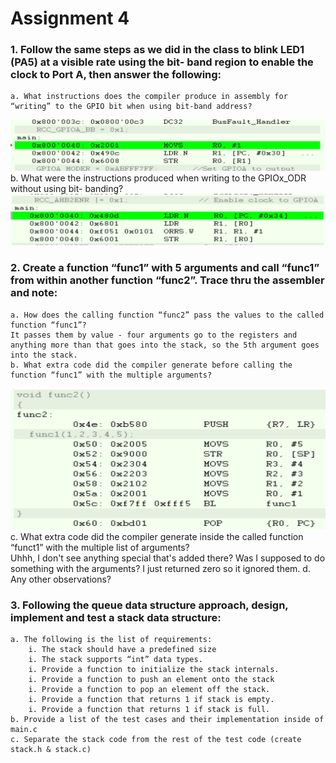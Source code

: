 # Assignment 4
### 1. Follow the same steps as we did in the class to blink LED1 (PA5) at a visible rate using the bit- band region to enable the clock to Port A, then answer the following:
  
    a. What instructions does the compiler produce in assembly for “writing” to the GPIO bit when using bit-band address?  
![alt text](https://github.com/muddysoul/embsys310/blob/main/assignment04/Images/bitband.png "screenshot of disassembly")  
    b. What were the instructions produced when writing to the GPIOx_ODR without using bit- banding?  
![alt text](https://github.com/muddysoul/embsys310/blob/main/assignment04/Images/no_bitband.png "screenshot of disassembly")   
  
### 2. Create a function “func1” with 5 arguments and call “func1” from within another function “func2”. Trace thru the assembler and note:
    a. How does the calling function “func2” pass the values to the called function “func1”?  
    It passes them by value - four arguments go to the registers and anything more than that goes into the stack, so the 5th argument goes into the stack.
    b. What extra code did the compiler generate before calling the function “func1” with the multiple arguments?  
![alt text](https://github.com/muddysoul/embsys310/blob/main/assignment04/Images/passing_args.png "screenshot of disassembly")  
    c. What extra code did the compiler generate inside the called function “funct1” with the multiple list of arguments?  
    Uhhh, I don't see anything special that's added there? Was I supposed to do something with the arguments? I just returned zero so it ignored them.
    d. Any other observations?
  
### 3. Following the queue data structure approach, design, implement and test a stack data structure:
    a. The following is the list of requirements:  
        i. The stack should have a predefined size  
        i. The stack supports “int” data types.  
        i. Provide a function to initialize the stack internals.  
        i. Provide a function to push an element onto the stack  
        i. Provide a function to pop an element off the stack.  
        i. Provide a function that returns 1 if stack is empty.  
        i. Provide a function that returns 1 if stack is full.  
    b. Provide a list of the test cases and their implementation inside of main.c  
    c. Separate the stack code from the rest of the test code (create stack.h & stack.c)  
